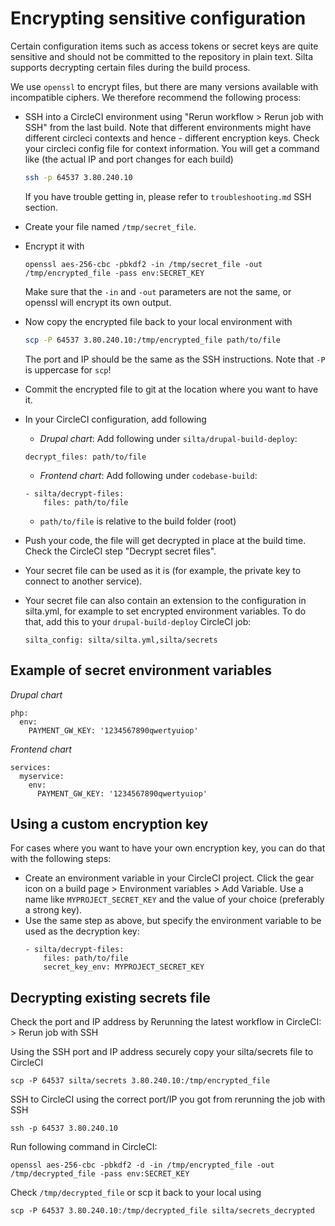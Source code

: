 # Encrypting sensitive configuration

Certain configuration items such as access tokens or secret keys are quite sensitive
and should not be committed to the repository in plain text. Silta supports decrypting certain files
during the build process.

We use `openssl` to encrypt files, but there are many versions available with incompatible ciphers.
We therefore recommend the following process:

- SSH into a CircleCI environment using "Rerun workflow > Rerun job with SSH" from the last build. Note that different environments might have different circleci contexts and hence - different encryption keys. Check your circleci config file for context information.
  You will get a command like (the actual IP and port changes for each build)
  ```bash
  ssh -p 64537 3.80.240.10
  ```
  If you have trouble getting in, please refer to `troubleshooting.md` SSH section.

- Create your file named `/tmp/secret_file`.

- Encrypt it with
  ```
  openssl aes-256-cbc -pbkdf2 -in /tmp/secret_file -out /tmp/encrypted_file -pass env:SECRET_KEY
  ```
  Make sure that the `-in` and `-out` parameters are not the same, or openssl will encrypt its own output.

- Now copy the encrypted file back to your local environment with
  ```bash
  scp -P 64537 3.80.240.10:/tmp/encrypted_file path/to/file
  ```
  The port and IP should be the same as the SSH instructions. Note that `-P` is uppercase for `scp`!

- Commit the encrypted file to git at the location where you want to have it.

- In your CircleCI configuration, add following 
  - *Drupal chart*: Add following under `silta/drupal-build-deploy`:
  ```
  decrypt_files: path/to/file
  ```
  - *Frontend chart*: Add following under `codebase-build`:
  ```
  - silta/decrypt-files:
      files: path/to/file
  ```
  - `path/to/file` is relative to the build folder (root)

- Push your code, the file will get decrypted in place at the build time.
  Check the CircleCI step "Decrypt secret files".

- Your secret file can be used as it is (for example, the private key to connect to another service).

- Your secret file can also contain an extension to the configuration in silta.yml,
  for example to set encrypted environment variables. To do that, add this to your `drupal-build-deploy` CircleCI job:
  ```
  silta_config: silta/silta.yml,silta/secrets
  ```

## Example of secret environment variables

*Drupal chart*
```
php:
  env:
    PAYMENT_GW_KEY: '1234567890qwertyuiop'
```

*Frontend chart*
```
services:
  myservice:
    env:
      PAYMENT_GW_KEY: '1234567890qwertyuiop'
```

## Using a custom encryption key
For cases where you want to have your own encryption key, you can do that with the following steps:

- Create an environment variable in your CircleCI project.
Click the gear icon on a build page > Environment variables > Add Variable.
Use a name like `MYPROJECT_SECRET_KEY` and the value of your choice (preferably a strong key).
- Use the same step as above, but specify the environment variable to be used as the decryption key:
  ```
  - silta/decrypt-files:
      files: path/to/file
      secret_key_env: MYPROJECT_SECRET_KEY
  ```


## Decrypting existing secrets file

Check the port and IP address by Rerunning the latest workflow in CircleCI: > Rerun job with SSH

Using the SSH port and IP address securely copy your silta/secrets file to CircleCI

```
scp -P 64537 silta/secrets 3.80.240.10:/tmp/encrypted_file
````

SSH to CircleCI using the correct port/IP you got from rerunning the job with SSH

```
ssh -p 64537 3.80.240.10
```

Run following command in CircleCI:

```
openssl aes-256-cbc -pbkdf2 -d -in /tmp/encrypted_file -out /tmp/decrypted_file -pass env:SECRET_KEY
```

Check `/tmp/decrypted_file` or scp it back to your local using
```
scp -P 64537 3.80.240.10:/tmp/decrypted_file silta/secrets_decrypted
```
